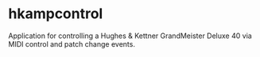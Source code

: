 # hkampcontrol
Application for controlling a Hughes &amp; Kettner GrandMeister Deluxe 40 via MIDI control and patch change events.
